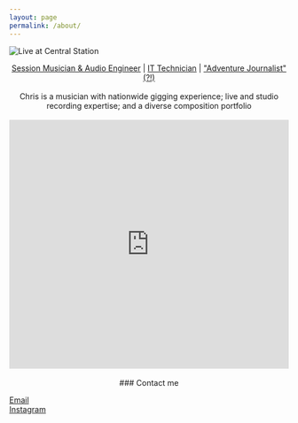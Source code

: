 ```yaml
---
layout: page
permalink: /about/
---
```

![Live at Central Station](/images/IMG_5978.jpg)

<p align="center">
  <a href="http://soundcloud.com/colourofsound/">Session Musician & Audio Engineer</a> |
  <a href="https://www.linkedin.com/in/chriswalkermusic/">IT Technician</a> |
  <a href="http://thryve.world/">"Adventure Journalist"(?!)</a>
  <br>
  <br>
  Chris is a musician with nationwide gigging experience; live and studio recording expertise; and a diverse composition portfolio
  <br>
  <br>
  <html><iframe width="100%" height="450" scrolling="no" frameborder="no" allow="autoplay" src="https://w.soundcloud.com/player/?url=https%3A//api.soundcloud.com/playlists/96819445&color=%232ba49e&auto_play=false&hide_related=false&show_comments=true&show_user=true&show_reposts=false&show_teaser=true"></iframe></hmtl>
  <br>
  <br>
### Contact me

[Email](mailto:chris@chriswmusic.com)   
[Instagram](instagram.com/colourofsound)

</p>
